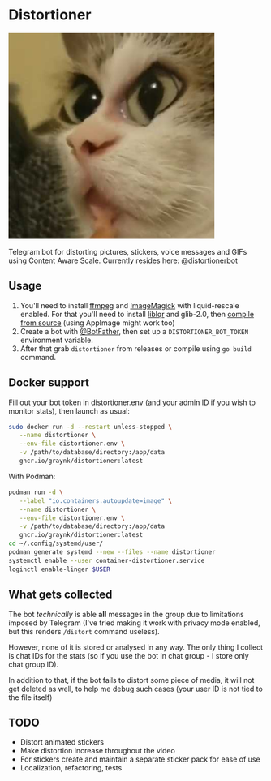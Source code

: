 # Distortioner
![Distorted cat](avatar.jpg)

Telegram bot for distorting pictures, stickers, voice messages and GIFs using Content Aware Scale.
Currently resides here: [@distortionerbot](https://t.me/distortionerbot)

## Usage
1. You'll need to install [ffmpeg](http://ffmpeg.org) and [ImageMagick](http://www.imagemagick.org/) with liquid-rescale enabled. For that you'll need to install [liblqr](https://github.com/carlobaldassi/liblqr) and glib-2.0, then [compile from source](https://imagemagick.org/script/install-source.php) (using AppImage might work too)
2. Create a bot with [@BotFather](https://t.me/BotFather), then set up a `DISTORTIONER_BOT_TOKEN` environment variable.
3. After that grab `distortioner` from releases or compile using `go build` command.

## Docker support
Fill out your bot token in distortioner.env (and your admin ID if you wish to monitor stats), then launch as usual:
```Bash
sudo docker run -d --restart unless-stopped \
   --name distortioner \
   --env-file distortioner.env \
   -v /path/to/database/directory:/app/data
   ghcr.io/graynk/distortioner:latest
```

With Podman:
```Bash
podman run -d \
   --label "io.containers.autoupdate=image" \
   --name distortioner \
   --env-file distortioner.env \
   -v /path/to/database/directory:/app/data
   ghcr.io/graynk/distortioner:latest
cd ~/.config/systemd/user/
podman generate systemd --new --files --name distortioner
systemctl enable --user container-distortioner.service
loginctl enable-linger $USER
```

## What gets collected
The bot _technically_ is able __all__ messages in the group due to limitations imposed by Telegram 
(I've tried making it work with privacy mode enabled, but this renders `/distort` command useless).

However, none of it is stored or analysed in any way. The only thing I collect is chat IDs for the stats 
(so if you use the bot in chat group - I store only chat group ID).

In addition to that, if the bot fails to distort some piece of media, it will not get deleted as well, to help me debug such cases
(your user ID is not tied to the file itself)

## TODO
* Distort animated stickers
* Make distortion increase throughout the video
* For stickers create and maintain a separate sticker pack for ease of use
* Localization, refactoring, tests
